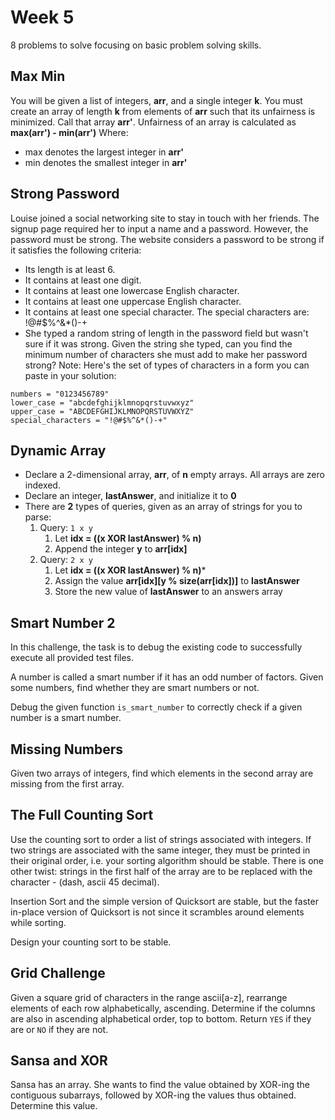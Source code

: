 # Week 5
8 problems to solve focusing on basic problem solving skills.

## Max Min
You will be given a list of integers, **arr**, and a single integer **k**. You must create an array of length **k** from elements of **arr** such that its unfairness is minimized. Call that array **arr'**. Unfairness of an array is calculated as **max(arr') - min(arr')** 
Where:
- max denotes the largest integer in **arr'**
- min denotes the smallest integer in **arr'**

## Strong Password
Louise joined a social networking site to stay in touch with her friends. The signup page required her to input a name and a password. However, the password must be strong. The website considers a password to be strong if it satisfies the following criteria:

+ Its length is at least 6.
+ It contains at least one digit.
+ It contains at least one lowercase English character.
+ It contains at least one uppercase English character.
+ It contains at least one special character. The special characters are: !@#$%^&*()-+
+ She typed a random string of length  in the password field but wasn't sure if it was strong. Given the string she typed, can you find the minimum number of characters she must add to make her password strong?
Note: Here's the set of types of characters in a form you can paste in your solution:
```
numbers = "0123456789"
lower_case = "abcdefghijklmnopqrstuvwxyz"
upper_case = "ABCDEFGHIJKLMNOPQRSTUVWXYZ"
special_characters = "!@#$%^&*()-+"
```

## Dynamic Array
+ Declare a 2-dimensional array, **arr**, of **n** empty arrays. All arrays are zero indexed.
+ Declare an integer, **lastAnswer**, and initialize it to **0**
+ There are **2** types of queries, given as an array of strings for you to parse:
    1. Query: ```1 x y```
        1. Let **idx = ((x XOR lastAnswer) % n)**
        2. Append the integer **y** to **arr[idx]**
    2. Query: ```2 x y```
        1. Let **idx = ((x XOR lastAnswer) % n)***
        2. Assign the value **arr[idx][y % size(arr[idx])]** to **lastAnswer**
        3. Store the new value of **lastAnswer** to an answers array

## Smart Number 2
In this challenge, the task is to debug the existing code to successfully execute all provided test files.

A number is called a smart number if it has an odd number of factors. Given some numbers, find whether they are smart numbers or not.

Debug the given function ```is_smart_number``` to correctly check if a given number is a smart number.

## Missing Numbers
Given two arrays of integers, find which elements in the second array are missing from the first array.

## The Full Counting Sort
Use the counting sort to order a list of strings associated with integers. If two strings are associated with the same integer, they must be printed in their original order, i.e. your sorting algorithm should be stable. There is one other twist: strings in the first half of the array are to be replaced with the character - (dash, ascii 45 decimal).

Insertion Sort and the simple version of Quicksort are stable, but the faster in-place version of Quicksort is not since it scrambles around elements while sorting.

Design your counting sort to be stable.

## Grid Challenge
Given a square grid of characters in the range ascii[a-z], rearrange elements of each row alphabetically, ascending. Determine if the columns are also in ascending alphabetical order, top to bottom. Return ```YES``` if they are or ```NO``` if they are not.

## Sansa and XOR
Sansa has an array. She wants to find the value obtained by XOR-ing the contiguous subarrays, followed by XOR-ing the values thus obtained. Determine this value.
